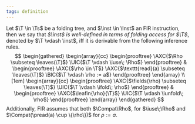 ```yaml
---
tags: definition
---
```


Let $\T \in \Ts$ be a folding tree, and $\inst \in \Inst$ an FIR instruction, then we say that _$\inst$ is well-defined in terms of folding access for $\T$_, denoted by $\T \vdash \inst$, iff it is derivable from the following inference rules.
$$
\begin{gathered}
\begin{array}{cc}
\begin{prooftree}
    \AXC{$\Rho \subseteq \leaves(\T)$}
    \UIC{$\T \vdash \iuse\; \Rho$}
\end{prooftree}
&
\begin{prooftree}
    \AXC{$\rho \in \T$}
    \AXC{$\texttt{read}(a) \subseteq \leaves(\T)$}
    \BIC{$\T \vdash \rho := a$}
\end{prooftree}
\end{array}
\\[1em]
\begin{array}{cc}
\begin{prooftree}
    \AXC{$\fields(\rho) \subseteq \leaves(\T)$}
    \UIC{$\T \vdash \ifold\; \rho$}
\end{prooftree}
&
\begin{prooftree}
    \AXC{$\leafin{\rho}{\T}$}
    \UIC{$\T \vdash \iunfold\; \rho$}
\end{prooftree}
\end{array}
\end{gathered}
$$
Additionally, FIR assumes that both $\Compat\Rho$, for $\iuse\;\Rho$ and $\Compat(\pread(a) \cup \{\rho\})$ for $\rho := a$.
